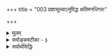 +++
title = "003 प्रज्ञासूच्याऽनुविद्धः क्षतिमनधिगतः"

+++
<details><summary>मूलम्</summary>

प्रज्ञासूच्याऽनुविद्धः क्षतिमनधिगतः कर्कशात्तर्कशाणाच्छुद्धो नानापरीक्षास्वशिथिलविहिते मानसूत्रे निबद्धः ।  
आतन्वानः प्रकाशं बहुमुखमखिलत्रासवैधुर्यधुर्यो धार्यो हेतुर्जयादेः स्वहृदि सहृदयैस्तत्त्वमुक्ताकलापः ॥ ३ ॥
</details>

<details><summary>सर्वाङ्कषटीका - ३</summary>

उपादेयत्वोपयोगितयैव विषयवैशिष्ट्यम्, प्रयोजनम्, नाम्न औचित्यं च प्रदर्शयति – प्रज्ञेत्यादिना । तत्त्वान्येव मुक्ताः, तासां कलापः तत्त्वमुक्ताकलापः । एवं तत्त्वानां मुक्तात्वेन, ग्रन्थस्यास्य तत्त्वमुक्त्ताक - लापत्त्वेन रूपणार्थमुभयानुगतान् धर्मान् श्लेषेण प्रतिपादयति । **प्रज्ञासूच्यानुविद्धः** = ग्रन्थस्त्वयं प्रज्ञाख्यया सूच्याऽनुविद्धः । एवं **कर्कशात्** = कठोरात् तर्काख्यशाणात् **क्षति** = आघातम् अनधिगतः । दुस्तर्कदूर इत्यर्थः। इतररत्नानां शाणाघातः अनिवार्यः । मुक्तानां तु नास्ति शाणाघात इति विशेषः । नानापरीक्षासु **शुद्धः** = नानाविधतत्त्वविचारेषु नानाविधरत्नपरीक्षासु च शुद्धत्वेन निर्णीतः । अशिथिलं यथा **तथा=** = सुदृढमिति यावत्, विहिते मानाख्ये सूत्रे निबद्धः । बहुमुखं **प्रकाशम्** = अनेकरीत्या तत्त्वानां ज्ञानम्, भास्वरतां च आतन्वानः । अखिलाः **त्रासादयः** = संभावितशङ्कात्वादिग्रन्थदोषाः, रत्नदोषाश्च, तेषां **वैधुर्येण** = राहित्येन **धुर्यः** = सर्वश्रेष्ठत्वेन निश्चितः । जयादेः शास्त्रे लोके च हेतुः तत्त्वमुक्ताकलापः **सहृदयैः** = मात्सर्यादि- हीनैः **हृदि** = मनसि, हृदये च **धार्यः** = धर्तुं अर्हः । धर्तुमर्हन्ति सन्तः । ग्रन्थस्य मनसि धारणेन प्रमेयशुद्धया स्वमतनिष्कर्षः, वादादिकेलिषु जयश्च, मुक्ताहाराणां धारणेन लोके आरोग्यादिप्राप्तिः, सर्वकार्यजयश्च अवश्यं भवेदेव । ग्रन्थान्ते 'स्यादित्थं शिक्षितार्थः ' ( अद्रव्य. 139 ) इत्यादिना एतद्ग्रन्थाध्ययनस्य जयहेतुत्व- मुच्यते । 'कर्कशात्तर्कशाणात् क्षतिमनधिगतः' इत्यनेन वेदान्तशास्त्रस्य दुस्तर्कैरनभिभवः उक्तः ॥ 

[[5]]



यद्यपि 'आर्ष धर्मोपदेशं च' इत्यादिना हि तर्कानुग्रहः वेदस्याप्यभिहितः । अत एव नयसूत्रात्म- कस्य वेदान्तशास्त्रस्य प्रवृत्तिरुपवर्ण्यते; अथापि दुर्बलप्रकृतिदृष्ट्यैव तर्कानुग्रहः प्रमाणानामपेक्ष्यते । के ते दुर्बलाः ? ये बुद्धिं स्वतन्त्रां वर्धयन्ति स्म, त एवाध्यात्मक्षेत्रे दुर्बलाः । किं नाम दौर्बल्यम् ? स्वोदेश- साधनासमर्थान्तःकरणवत्त्वं दौर्बल्यम् । बुद्धिर्हि सतां स्वत एव ऋजुमार्ग एव गच्छेत् । 'प्रकृतेस्सुकुमारतरं न किञ्चिदस्ति' इति हि वृद्धाः । अत एव चोक्तं शुकेन 'यक्ष मूढतमो लोके यश्च बुद्धेः परं गतः । तावुभौ सुखमेधेते किश्यत्यन्तरितो जनः ॥' (भाग 3-7-17) इति । बुद्धिरेव खलु व्यक्ता प्रथमा माया । तत्त्वं तु बुद्ध्यतीतम् । 'बुद्धेरात्मा महान् परः । महतः परमव्यक्तमव्यक्तात्पुरुषः परः ॥' (कठ. 1-3-10) इति हि श्रूयते । तावता बुद्धेरगोचर एव तत्त्वमिति न मन्तव्यम्, 'दृश्यते त्वग्रियया बुद्ध्या ' ( कठ. 1-3-12) इत्यादिश्रुतेः । अत्रापि ‘अग्रियया' 'सूक्ष्मया' इति विशेषणेऽवधेये । ज्ञानसदृशया बुद्ध्येत्यवगम्यताम् । ननु किमिदमुच्यते; बुद्धिरन्या, ज्ञानमन्यदिति ? मा संरंभः । जानामि संरंभकारणम् । एतद्विचारः स्वावसरे विस्तरेण भविष्यति (बुद्धि. 4) । एवञ्च येषां बुद्धिः स्वतन्त्रा संवृत्ता त एव क्लिश्यन्ति । एतेषां कृत एव विचारशास्त्रं प्रवृत्तम् । अत एव 'वेदाख्यशास्त्राविरोधिना तर्केण' इत्यनेन तर्कस्य मर्यादा व्यधायि ॥ 

I 

ननु भोः ! किमुच्यते, वेदाख्यशास्त्राविरोधिना तर्केणेति ? तर्कानुगृहीतो हि वेदोऽपि प्रमाणमित्युच्यते भवतो विचारशास्त्रे । 'आर्षं धर्मोपदेशं च वेदशास्त्राविरोधिना । यस्तर्केणानुसन्धत्ते स धर्मं वेद नेतरः ॥' (मनु. 1-2-106) इति हि भवद्गुरोर्वचनम् । **वेदशास्त्राविरोधिना** = वेदाख्यशास्त्राविरोधिना । ' वेदाच्छास्त्रं परं नास्ति' इति हि भगवतो बादरायणस्य (व्यासस्य ) वचः । एवञ्च 'वेदाविरोधिना तर्केण' इत्युक्तौ हि, वेदाविरोधी तर्कः प्रमाणम्, तर्कानुगुणो वेदश्च प्रमाणमित्यन्योन्याश्रयो दुष्परिहर इति चेत्, कुशलमतिस्त्वम- भिनन्द्योऽसि । अत एवोक्तमस्माभिरुपक्रम एव - 'दुर्बलमतीनामेव तर्कापेक्षा' इति । ये तु सहजऋजुमतयः, तेषां बुद्धिर्न तर्कसहकारमीक्षते, स्वत एवार्थस्पर्शिनी तेषां बुद्धिः । तादृशा ऋषयः वेदार्थं स्वयं बुद्धा, तदनुगुणं तर्क प्रदर्शयन्ति **दुर्बलबुद्धीनाम्** = मन्दमतीनां बुद्धिदाढर्याय ॥ 

[[1]]

ननु 'श्रोतव्यो मन्तव्यः' (बृ.4-4-5, 6-5-6) इति श्रुतिरेव युक्तिभिः प्रतिष्ठापनरूपस्य मननस्य कर्तव्यत्वं वदति । त्वया तु मन्दमतीनामेव युक्त्यन्वेषणमपेक्षितमित्युच्यते ? कोऽयमाक्षेपः ? किं श्रुति- स्सर्वज्ञान् ब्रह्मर्षीन् प्रति कथयति श्रवणमननादिकम् ? वेदद्रष्टारः किल ब्रह्मर्षयः सनकादिवत्स्वयं- प्राप्ततत्त्वज्ञानविज्ञानसंपदः लोकहिताय वेदाविर्भावस्थानान्यभूवन् । किं तेषामपि प्रत्यक्षीकृतसकलतत्त्वानां तर्कापेक्षां मन्यते भवान् ? अतो विप्रतीपंगतमतीनां कृत एव तत्सर्वमुपदिश्यत इति सम्यगेवोक्तम् । अपि च वेदाख्यं शास्त्रमित्यर्थस्य कोऽर्थः ? कः प्रश्नः ? ' प्रवृत्तिर्वा निवृत्तिर्वा नित्येन कृतकेन वा । पुंसां 

कुमारिल भट्टेर्न येनोपदिश्येत तच्छास्त्रमभिधीयते ॥' (श्लो.वा.) इत्युक्तमेव महामेधाविना । हन्त ! विचारेऽपि छान्दसीं बुद्धि स्वतन्त्रां न जहासि किल त्वम्! वेदान्तशास्त्रमिदम् । नात्र प्रवृत्तिनिवृत्त्योः प्रसक्तिर्लेशतोऽपि । तत्तु लक्षणम् कर्म- परभागे । ब्रह्मभागे वा शास्त्रपदार्थो विपरिवर्तेत किम्? पश्यतु भवान् । शासुधातुरेव शासनार्थकः । शासनं च ‘कुरु’ अथवा ‘मा कुरु’ इत्यन्यतररूपम् । अतस्सुष्ठुच्यते मेधाविना 'प्रवृत्तिर्वा ' इत्यादि । कूपकूर्मोऽसि 

T 



4. 

[[6]]

[ तत्त्वत्रयज्ञानस्वरूपम् ] 

शिष्टा जीवेशतत्त्वप्रमितियुतपरोपासना मुक्तिहेतुः 

शक्यस्तत्तत्प्रकारावगतिविरहिभिर्नैव याथात्म्यबोधः । 

त्वम् । शासनं नाम किम् ? उक्तं किल 'कुरु, मा कुरु' इत्यन्यतररूपमिति । अयि भोः ! अयं शासनस्य प्रकारः । शासनस्य स्वरूपमुच्यताम् । वयमेव वा वदामः । अनतिक्रमणीयं शासनं शास्त्रमुच्यते । यथा राज्ञो विधिर्वा निषेधो वा । उभयमपि राज्ञोऽनतिक्रमणीयमेव । अन्ततः राज्ञा व्यवस्थापिता नियमाः शासनमित्युच्यन्ते । प्रकृते सृष्ट्यधीशेन क्लृप्ता एव नियमाः शास्त्रम् । तत्परा वेदाः परमं शास्त्रम् । तत् स्वतो जानन्ति महात्मानः। तादृशसृष्टिनियमानुगुणास्तर्का एव सत्तर्काः, विपरीतास्तु दुस्तर्काः । अतश्च अर्थानुगुणस्तर्कः प्रमाणानुग्राहकः, अर्थाननुगुणः बुद्ध्या कल्पितस्तु न तथेति रहस्यम् । वेदो हि ज्ञानराशिः, तत्प्रतिपादकः शब्दश्च । ज्ञानमेवार्थजन्यम्, अतस्तत्र तर्कापेक्षा न भवति, बुद्धिस्तु न नियमेनार्थजन्या, भ्रमादौ व्यभिचारात् । अतो बुद्धिजीविनां सहायार्थं सत्तर्कोऽपेक्ष्यते; न तु ज्ञानिनां कृते । अतोऽत्र कर्कशस्तर्कः– असत्तर्कः केवलबुद्ध्या कल्पितः हैतुकानां तर्कः । अत एव ' हैतुकान् बकवृत्तींश्च वाङ्मात्रेणापि नार्चयेत्' इति मनुः । अधिकं तु तत्तदवसरे भविष्यति ॥ ३ ॥
</details>


<details><summary>सर्वार्थसिद्धिः</summary>

प्रबन्धस्य स्वरूपातिशयादपि सुधीभिस्स्वीकार्यत्वमाह - प्रज्ञेति । ज्ञातस्यातिशयाधायिनी धीः प्रज्ञा । कलापस्यानुविद्धत्वादि प्रत्येकद्वारा । तत्त्वानां प्रज्ञया अनुविद्धत्वं सम्यङ्निर्धारितत्वम् । रत्नान्तरेषु शाणक्षतिसंभवो न मुक्तासु । प्रमाणतर्कैर्याथात्म्यान्वेषणं परीक्षा । तन्नानात्वं तर्कादिभेदात् । मुक्तासु स्वानुगुणपरिमाणयुक्तं सूत्रं मानसूत्रम् । अन्यत्र प्रमाणमेव सूत्रं, तस्याशिथिलविहितिः - निर्बाधत्वेन विशेषतो धीस्थत्वम् । प्रकाशम् - आलोकं बोधं च । बहुमुखम् - सर्वतोदिक्कं सर्वविषयं च । त्रासो मणिदोषः प्रतिपक्षाद्भीतिश्च । जयादेरित्यादिशब्देन क्वचिदैश्वर्यादेरन्यत्र तत्त्वनिर्णयस्य च संग्रहः । हृच्छब्दो वक्षश्चित्तं च वदति । सहृदयैः - सारासारविवेचनार्हहृदयवद्भिः । धार्यः - क्वचिदाभरणतयाऽन्यत्राप्रमोषेण ॥३॥
</details>

